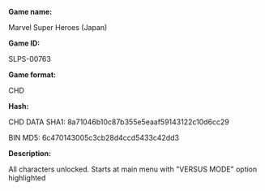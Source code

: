 ﻿**Game name:**

Marvel Super Heroes (Japan)

**Game ID:**

SLPS-00763

**Game format:**

CHD

**Hash:**

CHD DATA SHA1: 8a71046b10c87b355e5eaaf59143122c10d6cc29

BIN MD5: 6c470143005c3cb28d4ccd5433c42dd3

**Description:**

All characters unlocked. Starts at main menu with "VERSUS MODE" option highlighted